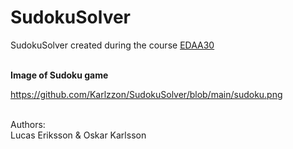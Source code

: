# SudokuSolver
SudokuSolver created during the course <a href=https://cs.lth.se/edaa30/> EDAA30 </a><br>

<br>
<b> Image of Sudoku game </b>
<br>

https://github.com/Karlzzon/SudokuSolver/blob/main/sudoku.png

<br>
Authors: 
<br>
Lucas Eriksson & Oskar Karlsson
